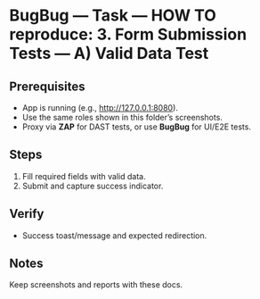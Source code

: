 ﻿# BugBug — Task — HOW TO reproduce: 3. Form Submission Tests — A) Valid Data Test

## Prerequisites

- App is running (e.g., http://127.0.0.1:8080).
- Use the same roles shown in this folder’s screenshots.
- Proxy via **ZAP** for DAST tests, or use **BugBug** for UI/E2E tests.

## Steps

1. Fill required fields with valid data.
2. Submit and capture success indicator.

## Verify

- Success toast/message and expected redirection.

## Notes

Keep screenshots and reports with these docs.


